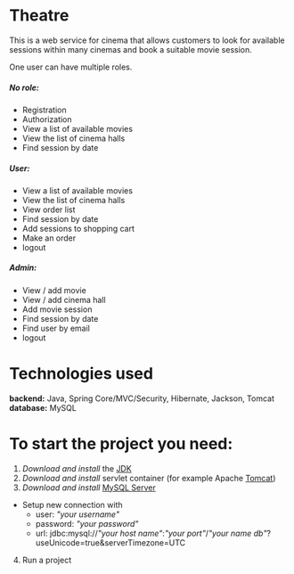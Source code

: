 # Theatre

This is a web service for cinema that allows customers to look for
available sessions within many cinemas and book a suitable movie
session.

One user can have multiple roles. <br>
##### No role: <br>
- Registration
- Authorization
- View a list of available movies
- View the list of cinema halls
- Find session by date
##### User: <br>
- View a list of available movies
- View the list of cinema halls
- View order list
- Find session by date
- Add sessions to shopping cart
- Make an order
- logout
##### Admin: <br>
- View / add movie
- View / add cinema hall
- Add movie session
- Find session by date
- Find user by email
- logout


# Technologies used <br>
**backend:** Java, Spring Core/MVC/Security, Hibernate, Jackson, Tomcat <br>
**database:** MySQL <br>


# To start the project you need: <br>
1) *Download and install* the [JDK](https://www.oracle.com/java/technologies/javase-downloads.html, "Download JDK") <br>
2) *Download and install* servlet container (for example Apache [Tomcat](https://tomcat.apache.org/download-90.cgi, "Download Tomcat")) <br>
3) *Download and install* [MySQL Server](https://dev.mysql.com/downloads/, )<br>
+ Setup new connection with <br>
    + user: *"your username"* <br>
    + password: *"your password"*<br>
    + url: jdbc:mysql://*"your host name"*:*"your port"*/*"your name db"*?useUnicode=true&serverTimezone=UTC <br>
4) Run a project
